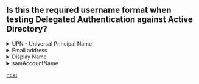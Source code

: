 ## Is this the required username format when testing Delegated Authentication against Active Directory?


<details>
  <summary>UPN - Universal Principal Name</summary>
<p>
  Yes
</p>
</details>

<details>
  <summary>Email address</summary>
<p>
  No
</p>
</details>

<details>
  <summary>Display Name</summary>
<p>
  No
</p>
</details>

<details>
  <summary>samAccountName</summary>
<p>
  No
</p>
</details>


[next](11.md)
